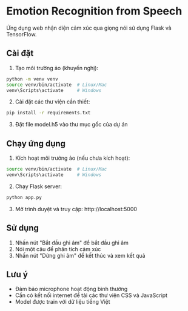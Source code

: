 # Emotion Recognition from Speech

Ứng dụng web nhận diện cảm xúc qua giọng nói sử dụng Flask và TensorFlow.

## Cài đặt

1. Tạo môi trường ảo (khuyến nghị):
```bash
python -m venv venv
source venv/bin/activate  # Linux/Mac
venv\Scripts\activate     # Windows
```

2. Cài đặt các thư viện cần thiết:
```bash
pip install -r requirements.txt
```

3. Đặt file model.h5 vào thư mục gốc của dự án

## Chạy ứng dụng

1. Kích hoạt môi trường ảo (nếu chưa kích hoạt):
```bash
source venv/bin/activate  # Linux/Mac
venv\Scripts\activate     # Windows
```

2. Chạy Flask server:
```bash
python app.py
```

3. Mở trình duyệt và truy cập: http://localhost:5000

## Sử dụng

1. Nhấn nút "Bắt đầu ghi âm" để bắt đầu ghi âm
2. Nói một câu để phân tích cảm xúc
3. Nhấn nút "Dừng ghi âm" để kết thúc và xem kết quả

## Lưu ý

- Đảm bảo microphone hoạt động bình thường
- Cần có kết nối internet để tải các thư viện CSS và JavaScript
- Model được train với dữ liệu tiếng Việt 